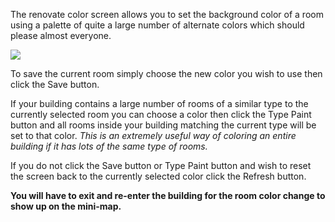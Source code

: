 The renovate color screen allows you to set the background color of a room using a palette of quite a large number of alternate colors which should please almost everyone.

![](http://www.forlornonline.com/images/rennovatecolors.jpg)

To save the current room simply choose the new color you wish to use then click the Save button.

If your building contains a large number of rooms of a similar type to the currently selected room you can choose a color then click the Type Paint button and all rooms inside your building matching the current type will be set to that color. _This is an extremely useful way of coloring an entire building if it has lots of the same type of rooms._

If you do not click the Save button or Type Paint button and wish to reset the screen back to the currently selected color click the Refresh button.

**You will have to exit and re-enter the building for the room color change to show up on the mini-map.**